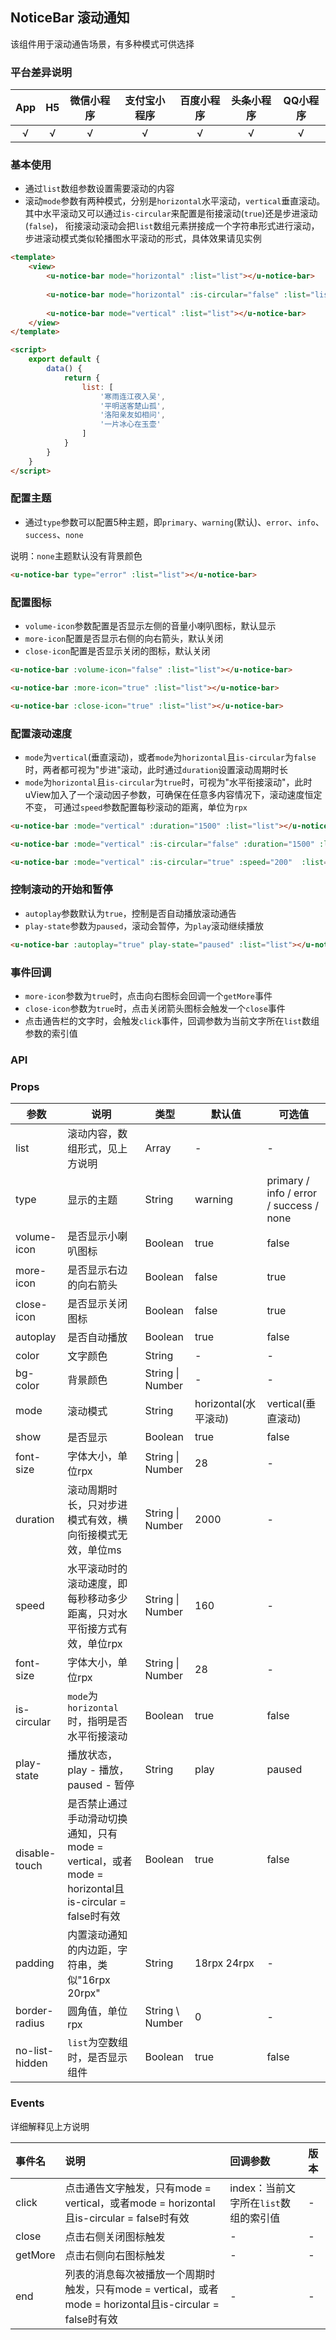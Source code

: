 ## NoticeBar 滚动通知

<demo-model url="/pages/componentsB/noticeBar/index"></demo-model>


该组件用于滚动通告场景，有多种模式可供选择

### 平台差异说明

|App|H5|微信小程序|支付宝小程序|百度小程序|头条小程序|QQ小程序|
|:-:|:-:|:-:|:-:|:-:|:-:|:-:|
|√|√|√|√|√|√|√|

### 基本使用

- 通过`list`数组参数设置需要滚动的内容
- 滚动`mode`参数有两种模式，分别是`horizontal`水平滚动，`vertical`垂直滚动。其中水平滚动又可以通过`is-circular`来配置是衔接滚动(`true`)还是步进滚动(`false`)，
衔接滚动滚动会把`list`数组元素拼接成一个字符串形式进行滚动，步进滚动模式类似轮播图水平滚动的形式，具体效果请见实例

```html
<template>
	<view>
		<u-notice-bar mode="horizontal" :list="list"></u-notice-bar>
		
		<u-notice-bar mode="horizontal" :is-circular="false" :list="list"></u-notice-bar>
		
		<u-notice-bar mode="vertical" :list="list"></u-notice-bar>
	</view>
</template>

<script>
	export default {
		data() {
			return {
				list: [
					'寒雨连江夜入吴',
					'平明送客楚山孤',
					'洛阳亲友如相问',
					'一片冰心在玉壶'
				]
			}
		}
	}
</script>
```

### 配置主题

- 通过`type`参数可以配置5种主题，即`primary`、`warning`(默认)、`error`、`info`、`success`、`none`

说明：`none`主题默认没有背景颜色

```html
<u-notice-bar type="error" :list="list"></u-notice-bar>
```

### 配置图标

- `volume-icon`参数配置是否显示左侧的音量小喇叭图标，默认显示
- `more-icon`配置是否显示右侧的向右箭头，默认关闭
- `close-icon`配置是否显示关闭的图标，默认关闭

```html
<u-notice-bar :volume-icon="false" :list="list"></u-notice-bar>

<u-notice-bar :more-icon="true" :list="list"></u-notice-bar>

<u-notice-bar :close-icon="true" :list="list"></u-notice-bar>
```

### 配置滚动速度

- `mode`为`vertical`(垂直滚动)，或者`mode`为`horizontal`且`is-circular`为`false`时，两者都可视为"步进"滚动，此时通过`duration`设置滚动周期时长
- `mode`为`horizontal`且`is-circular`为`true`时，可视为"水平衔接滚动"，此时uView加入了一个滚动因子参数，可确保在任意多内容情况下，滚动速度恒定不变，
可通过`speed`参数配置每秒滚动的距离，单位为`rpx`

```html
<u-notice-bar :mode="vertical" :duration="1500" :list="list"></u-notice-bar>

<u-notice-bar :mode="vertical" :is-circular="false" :duration="1500" :list="list"></u-notice-bar>

<u-notice-bar :mode="vertical" :is-circular="true" :speed="200"  :list="list"></u-notice-bar>
```

### 控制滚动的开始和暂停

- `autoplay`参数默认为`true`，控制是否自动播放滚动通告
- `play-state`参数为`paused`，滚动会暂停，为`play`滚动继续播放

```html
<u-notice-bar :autoplay="true" play-state="paused" :list="list"></u-notice-bar>
```

### 事件回调

- `more-icon`参数为`true`时，点击向右图标会回调一个`getMore`事件
- `close-icon`参数为`true`时，点击关闭箭头图标会触发一个`close`事件
- 点击通告栏的文字时，会触发`click`事件，回调参数为当前文字所在`list`数组参数的索引值


### API

### Props

| 参数          | 说明            | 类型            | 默认值             |  可选值   |
|-------------  |---------------- |---------------|------------------ |-------- |
| list | 滚动内容，数组形式，见上方说明 | Array | - | - |
| type | 显示的主题  | String | warning | primary / info / error / success / none |
| volume-icon | 是否显示小喇叭图标 | Boolean | true | false |
| more-icon | 是否显示右边的向右箭头 | Boolean | false | true |
| close-icon | 是否显示关闭图标 | Boolean | false | true |
| autoplay | 是否自动播放 | Boolean | true | false |
| color | 文字颜色 | String | - | - |
| bg-color | 背景颜色 | String \| Number | - | - |
| mode | 滚动模式 | String | horizontal(水平滚动) | vertical(垂直滚动) |
| show | 是否显示 | Boolean | true | false |
| font-size | 字体大小，单位rpx | String \| Number | 28 | - |
| duration | 滚动周期时长，只对步进模式有效，横向衔接模式无效，单位ms | String \| Number | 2000 | - |
| speed | 水平滚动时的滚动速度，即每秒移动多少距离，只对水平衔接方式有效，单位rpx | String \| Number | 160 | - |
| font-size | 字体大小，单位rpx | String \| Number | 28 | - |
| is-circular | `mode`为`horizontal`时，指明是否水平衔接滚动 | Boolean | true | false |
| play-state | 播放状态，play - 播放，paused - 暂停 | String | play | paused |
| disable-touch | 是否禁止通过手动滑动切换通知，只有mode = vertical，或者mode = horizontal且is-circular = false时有效| Boolean | true | false |
| padding | 内置滚动通知的内边距，字符串，类似"16rpx 20rpx" | String | 18rpx 24rpx | - |
| border-radius | 圆角值，单位rpx | String \ Number | 0 | - |
| no-list-hidden | `list`为空数组时，是否显示组件 | Boolean | true | false |


### Events

详细解释见上方说明

| 事件名 | 说明 | 回调参数 | 版本 |
| :- | :- | :- | :- |
| click | 点击通告文字触发，只有mode = vertical，或者mode = horizontal且is-circular = false时有效 | index：当前文字所在`list`数组的索引值 | - |
| close | 点击右侧关闭图标触发 | - | - |
| getMore | 点击右侧向右图标触发 | - | - |
| end | 列表的消息每次被播放一个周期时触发，只有mode = vertical，或者mode = horizontal且is-circular = false时有效 | - | - |
